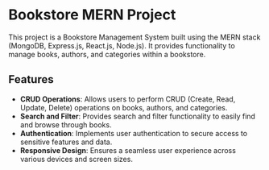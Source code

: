 # Bookstore MERN Project

This project is a Bookstore Management System built using the MERN stack (MongoDB, Express.js, React.js, Node.js). It provides functionality to manage books, authors, and categories within a bookstore.

## Features

- **CRUD Operations**: Allows users to perform CRUD (Create, Read, Update, Delete) operations on books, authors, and categories.
- **Search and Filter**: Provides search and filter functionality to easily find and browse through books.
- **Authentication**: Implements user authentication to secure access to sensitive features and data.
- **Responsive Design**: Ensures a seamless user experience across various devices and screen sizes.
